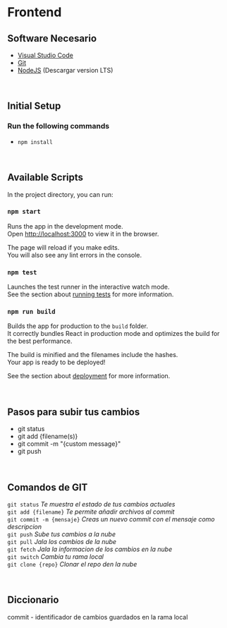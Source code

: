 # Frontend

## Software Necesario

- [Visual Studio Code](https://code.visualstudio.com/)
- [Git](https://git-scm.com/downloads)
- [NodeJS](https://nodejs.org/es/) (Descargar version LTS)

<br>


## Initial Setup

### Run the following commands

- `npm install`

<br>

## Available Scripts

In the project directory, you can run:

### `npm start`

Runs the app in the development mode.\
Open [http://localhost:3000](http://localhost:3000) to view it in the browser.

The page will reload if you make edits.\
You will also see any lint errors in the console.

### `npm test`

Launches the test runner in the interactive watch mode.\
See the section about [running tests](https://facebook.github.io/create-react-app/docs/running-tests) for more information.

### `npm run build`

Builds the app for production to the `build` folder.\
It correctly bundles React in production mode and optimizes the build for the best performance.

The build is minified and the filenames include the hashes.\
Your app is ready to be deployed!

See the section about [deployment](https://facebook.github.io/create-react-app/docs/deployment) for more information.

<br>

## Pasos para subir tus cambios

- git status
- git add {filename(s)}
- git commit -m "{custom message}"
- git push

<br>

## Comandos de GIT

`git status` _Te muestra el estado de tus cambios actuales_ <br>
`git add {filename}` _Te permite añadir archivos al commit_ <br>
`git commit -m {mensaje}` _Creas un nuevo commit con el mensaje como descripcion_ <br>
`git push` _Sube tus cambios a la nube_ <br>
`git pull` _Jala los cambios de la nube_ <br>
`git fetch` _Jala la informacion de los cambios en la nube_ <br>
`git switch` _Cambia tu rama local_ <br>
`git clone {repo}` _Clonar el repo den la nube_ <br>

<br>

## Diccionario

commit - identificador de cambios guardados en la rama local <br>